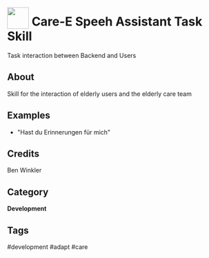 # <img src='https://raw.githack.com/FortAwesome/Font-Awesome/master/svgs/solid/seedling.svg' card_color='#40DBB0' width='50' height='50' style='vertical-align:bottom'/> Care-E Speeh Assistant Task Skill
Task interaction between Backend and Users

## About
Skill for the interaction of elderly users and the elderly care team


## Examples
* "Hast du Erinnerungen für mich"

## Credits
Ben Winkler

## Category
**Development**

## Tags
#development
#adapt
#care
